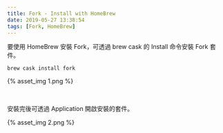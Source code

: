```yaml
---
title: Fork - Install with HomeBrew
date: 2019-05-27 13:38:54
tags: [Fork, HomeBrew]
---
```


要使用 HomeBrew 安裝 Fork，可透過 brew cask 的 Install 命令安裝 Fork 套件。  

<!-- More -->

    brew cask install fork

{% asset_img 1.png %}

</br>


安裝完後可透過 Application 開啟安裝的套件。  

{% asset_img 2.png %}
